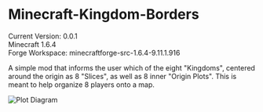 Minecraft-Kingdom-Borders
=========================

Current Version: 0.0.1<br />
 Minecraft 1.6.4<br />
 Forge Workspace: minecraftforge-src-1.6.4-9.11.1.916<br />

A simple mod that informs the user which of the eight "Kingdoms", 
centered around the origin as 8 "Slices", as well as 8 inner "Origin Plots". 
This is meant to help organize 8 players onto a map.

<img src='https://s3.amazonaws.com/thingything/plots.jpg' alt="Plot Diagram" />

